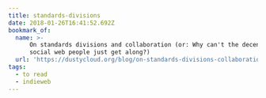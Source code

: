 ```yaml
---
title: standards-divisions
date: 2018-01-26T16:41:52.692Z
bookmark_of:
  name: >-
      On standards divisions and collaboration (or: Why can't the decentralized
      social web people just get along?)
  url: 'https://dustycloud.org/blog/on-standards-divisions-collaboration/'
tags:
  - to read
  - indieweb
---
```


